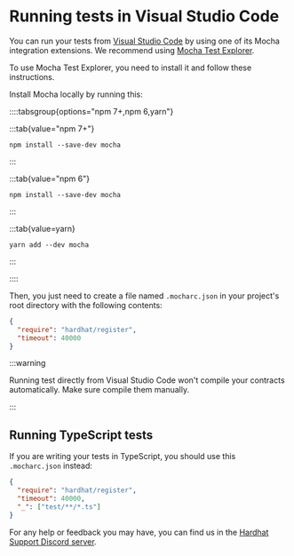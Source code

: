 # Running tests in Visual Studio Code

You can run your tests from [Visual Studio Code](https://code.visualstudio.com) by using one of its Mocha integration extensions. We recommend using [Mocha Test Explorer](https://marketplace.visualstudio.com/items?itemName=hbenl.vscode-mocha-test-adapter).

To use Mocha Test Explorer, you need to install it and follow these instructions.

Install Mocha locally by running this:

::::tabsgroup{options="npm 7+,npm 6,yarn"}

:::tab{value="npm 7+"}

```
npm install --save-dev mocha
```

:::

:::tab{value="npm 6"}

```
npm install --save-dev mocha
```

:::

:::tab{value=yarn}

```
yarn add --dev mocha
```

:::

::::

Then, you just need to create a file named `.mocharc.json` in your project's root directory with the following contents:

```json
{
  "require": "hardhat/register",
  "timeout": 40000
}
```

:::warning

Running test directly from Visual Studio Code won't compile your contracts automatically. Make sure compile them manually.

:::

## Running TypeScript tests

If you are writing your tests in TypeScript, you should use this `.mocharc.json` instead:

```json
{
  "require": "hardhat/register",
  "timeout": 40000,
  "_": ["test/**/*.ts"]
}
```

For any help or feedback you may have, you can find us in the [Hardhat Support Discord server](/discord).
